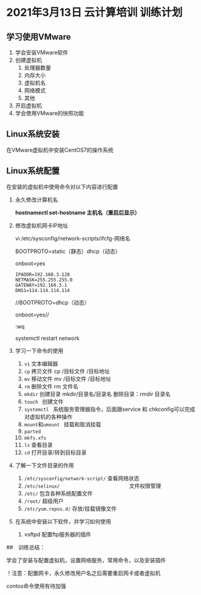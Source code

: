 # 2021年3月13日 云计算培训 训练计划

## 学习使用VMware

1. 学会安装VMware软件
2. 创建虚拟机
   1. 处理器数量
   2. 内存大小
   3. 虚拟机名
   4. 网络模式
   5. 其他
3. 开启虚拟机
4. 学会使用VMware的快照功能

## Linux系统安装

在VMware虚拟机中安装CentOS7的操作系统

## Linux系统配置

在安装的虚拟机中使用命令对以下内容进行配置

1. 永久修改计算机名

   **hostnamectl set-hostname 主机名（重启后显示）**

2. 修改虚拟机网卡IP地址

   vi /etc/sysconfig/network-scripts/ifcfg-网络名

   BOOTPROTO=static（静态）dhcp（动态）

   onboot=yes

   ```
   IPADDR=192.168.3.128
   NETMASK=255.255.255.0
   GATEWAY=192.168.3.1
   DNS1=114.114.114.114
   ```

   //BOOTPROTO=dhcp（动态）

   onboot=yes//

   :wq

   systemctl restart network

3. 学习一下命令的使用

   1. `vi`                文本编辑器
   2. `cp`                 拷贝文件 cp /目标文件  /目标地址
   3. `mv`                  移动文件  mv /目标文件  /目标地址
   4. `rm`                   删除文件  rm   文件名
   5. `mkdir`             创建目录    mkdir/目录名/目录名    删除目录：rmdir  目录名
   6. `touch `            创建文件 
   7. `systemctl `         系统服务管理器指令，后面跟service 和 chkconfig可以完成对虚拟机的各种操作
   8. `mount`和`umount `               挂载和取消挂载
   9. `parted`                 
   10. `mkfs.xfs `           
   11. `ls`               查看目录
   12. `cd`              打开目录/转到目标目录

4. 了解一下文件目录的作用
   1. `/etc/sysconfig/network-script/`          查看网络状态
   2. `/etc/selinux/                         `          文件权限管理
   3. `/etc/`                包含各种系统配置文件
   4. `/root/`              超级用户
   5. `/etc/yum.repos.d/`            存放/挂载镜像文件

5. 在系统中安装以下软件，并学习如何使用

   1. vsftpd          配置ftp服务器的插件

##　训练总结：

<!--在此写下训练总结和问题。最终文件名为：日期－姓名：3.13-陶征。-->

学会了安装与配置虚拟机，设置网络服务，常用命令，以及安装插件

！注意：配置网卡，永久修改用户名之后需要重启网卡或者虚拟机

contos命令使用有待加强

